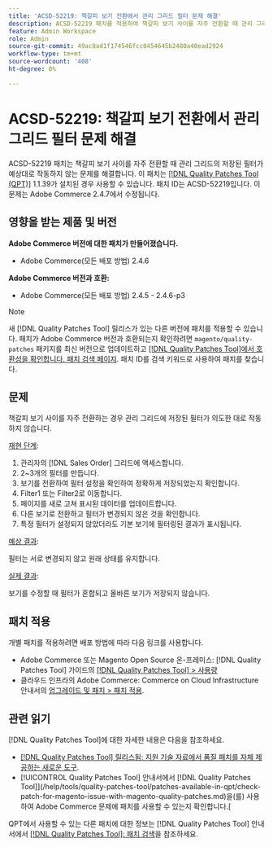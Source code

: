 ```yaml
---
title: 'ACSD-52219: 책갈피 보기 전환에서 관리 그리드 필터 문제 해결'
description: ACSD-52219 패치를 적용하여 책갈피 보기 사이를 자주 전환할 때 관리 그리드의 저장된 필터가 예상대로 작동하지 않는 Adobe Commerce 문제를 수정합니다.
feature: Admin Workspace
role: Admin
source-git-commit: 49ac8ad1f174546fcc0454645b2480a40ead2924
workflow-type: tm+mt
source-wordcount: '408'
ht-degree: 0%

---
```


# ACSD-52219: 책갈피 보기 전환에서 관리 그리드 필터 문제 해결

ACSD-52219 패치는 책갈피 보기 사이를 자주 전환할 때 관리 그리드의 저장된 필터가 예상대로 작동하지 않는 문제를 해결합니다. 이 패치는 [[!DNL Quality Patches Tool (QPT)]](https://experienceleague.adobe.com/en/docs/commerce-knowledge-base/kb/announcements/commerce-announcements/magento-quality-patches-released-new-tool-to-self-serve-quality-patches) 1.1.39가 설치된 경우 사용할 수 있습니다. 패치 ID는 ACSD-52219입니다. 이 문제는 Adobe Commerce 2.4.7에서 수정됩니다.

## 영향을 받는 제품 및 버전

**Adobe Commerce 버전에 대한 패치가 만들어졌습니다.**

* Adobe Commerce(모든 배포 방법) 2.4.6

**Adobe Commerce 버전과 호환:**

* Adobe Commerce(모든 배포 방법) 2.4.5 - 2.4.6-p3

>[!NOTE]
>
>새 [!DNL Quality Patches Tool] 릴리스가 있는 다른 버전에 패치를 적용할 수 있습니다. 패치가 Adobe Commerce 버전과 호환되는지 확인하려면 `magento/quality-patches` 패키지를 최신 버전으로 업데이트하고 [[!DNL Quality Patches Tool]에서 호환성을 확인합니다. 패치 검색 페이지](https://experienceleague.adobe.com/tools/commerce-quality-patches/index.html). 패치 ID를 검색 키워드로 사용하여 패치를 찾습니다.

## 문제

책갈피 보기 사이를 자주 전환하는 경우 관리 그리드에 저장된 필터가 의도한 대로 작동하지 않습니다.

<u>재현 단계</u>:

1. 관리자의 [!DNL Sales Order] 그리드에 액세스합니다.
1. 2~3개의 필터를 만듭니다.
1. 보기를 전환하여 필터 설정을 확인하여 정확하게 저장되었는지 확인합니다.
1. Filter1 또는 Filter2로 이동합니다.
1. 페이지를 새로 고쳐 표시된 데이터를 업데이트합니다.
1. 다른 보기로 전환하고 필터가 변경되지 않은 것을 확인합니다.
1. 특정 필터가 설정되지 않았더라도 기본 보기에 필터링된 결과가 표시됩니다.

<u>예상 결과</u>:

필터는 서로 변경되지 않고 원래 상태를 유지합니다.

<u>실제 결과</u>:

보기를 수정할 때 필터가 혼합되고 올바른 보기가 저장되지 않습니다.

## 패치 적용

개별 패치를 적용하려면 배포 방법에 따라 다음 링크를 사용합니다.

* Adobe Commerce 또는 Magento Open Source 온-프레미스: [!DNL Quality Patches Tool] 가이드의 [[!DNL Quality Patches Tool] > 사용량](https://experienceleague.adobe.com/docs/commerce-operations/tools/quality-patches-tool/usage.html)
* 클라우드 인프라의 Adobe Commerce: Commerce on Cloud Infrastructure 안내서의 [업그레이드 및 패치 > 패치 적용](https://experienceleague.adobe.com/docs/commerce-cloud-service/user-guide/develop/upgrade/apply-patches.html).

## 관련 읽기

[!DNL Quality Patches Tool]에 대한 자세한 내용은 다음을 참조하세요.

* [[!DNL Quality Patches Tool] 릴리스됨: 지원 기술 자료에서 품질 패치를 자체 제공하는 새로운 도구](https://experienceleague.adobe.com/en/docs/commerce-knowledge-base/kb/announcements/commerce-announcements/magento-quality-patches-released-new-tool-to-self-serve-quality-patches).
* [!UICONTROL Quality Patches Tool] 안내서에서  [!DNL Quality Patches Tool]](/help/tools/quality-patches-tool/patches-available-in-qpt/check-patch-for-magento-issue-with-magento-quality-patches.md)을(를) 사용하여 Adobe Commerce 문제에 패치를 사용할 수 있는지 확인합니다.[


QPT에서 사용할 수 있는 다른 패치에 대한 정보는 [!DNL Quality Patches Tool] 안내서에서 [[!DNL Quality Patches Tool]: 패치 검색](https://experienceleague.adobe.com/tools/commerce-quality-patches/index.html)을 참조하세요.
